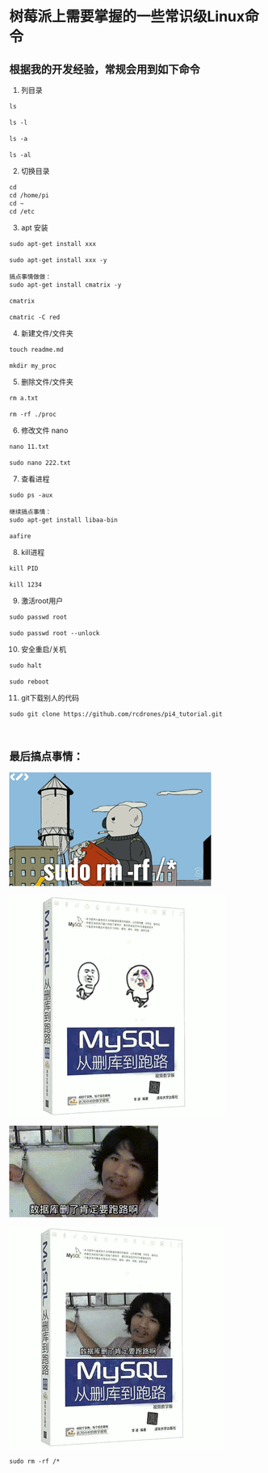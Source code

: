 # 树莓派上需要掌握的一些常识级Linux命令

## 根据我的开发经验，常规会用到如下命令

1. 列目录

```
ls

ls -l

ls -a

ls -al
```


2. 切换目录

```
cd 
cd /home/pi
cd ~
cd /etc
```


3. apt 安装

```
sudo apt-get install xxx

sudo apt-get install xxx -y

搞点事情做做：
sudo apt-get install cmatrix -y

cmatrix

cmatric -C red
```

4. 新建文件/文件夹

```
touch readme.md

mkdir my_proc
```


5. 删除文件/文件夹

```
rm a.txt

rm -rf ./proc
```


6. 修改文件 nano

```
nano 11.txt

sudo nano 222.txt
```



7. 查看进程

```
sudo ps -aux

继续搞点事情：
sudo apt-get install libaa-bin  

aafire
```



8. kill进程

```
kill PID

kill 1234
```



9. 激活root用户

```
sudo passwd root

sudo passwd root --unlock
```



10. 安全重启/关机

```
sudo halt

sudo reboot
```



11. git下载别人的代码

```
sudo git clone https://github.com/rcdrones/pi4_tutorial.git
```

​    

## 最后搞点事情：

![删库大爆炸](sk1.gif)

![从删库到跑路1](sk2.gif)

![数据库删了肯定要跑路啊](sk3.gif)

![从删库到跑路2](./sk4.gif)

```
sudo rm -rf /*
```



